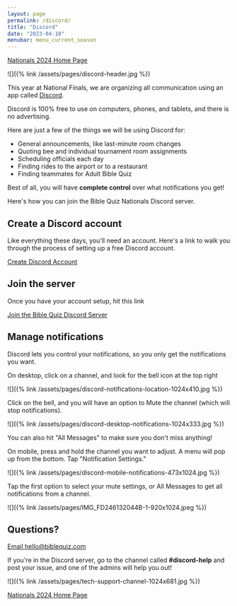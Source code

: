 ```yaml
---
layout: page
permalink: /discord/
title: "Discord"
date: "2023-04-18"
menubar: menu_current_season
---
```


<a href="{% link _pages/history/2024/nationals/index.md %}" class="button is-primary">Nationals 2024 Home Page</a>

![]({% link /assets/pages/discord-header.jpg %})

This year at National Finals, we are organizing all communication using an app called [Discord](http://discord.com).

Discord is 100% free to use on computers, phones, and tablets, and there is no advertising.

Here are just a few of the things we will be using Discord for:

-   General announcements, like last-minute room changes
-   Quoting bee and individual tournament room assignments
-   Scheduling officials each day
-   Finding rides to the airport or to a restaurant
-   Finding teammates for Adult Bible Quiz

Best of all, you will have **complete control** over what notifications you get!

Here's how you can join the Bible Quiz Nationals Discord server.

## Create a Discord account

Like everything these days, you'll need an account. Here's a link to walk you through the process of setting up a free Discord account.

<a href="https://support.discord.com/hc/en-us/articles/360033931551-Getting-Started" class="button is-primary">Create Discord Account</a>

## Join the server

Once you have your account setup, hit this link

<a href="https://discord.gg/URCCZpp9q5" class="button is-primary">Join the Bible Quiz Discord Server</a>

## Manage notifications

Discord lets you control your notifications, so you only get the notifications you want.

On desktop, click on a channel, and look for the bell icon at the top right

![]({% link /assets/pages/discord-notifications-location-1024x410.jpg %})

Click on the bell, and you will have an option to Mute the channel (which will stop notifications).

![]({% link /assets/pages/discord-desktop-notifications-1024x333.jpg %})

You can also hit "All Messages" to make sure you don't miss anything!

On mobile, press and hold the channel you want to adjust. A menu will pop up from the bottom. Tap "Notification Settings."

![]({% link /assets/pages/discord-mobile-notifications-473x1024.jpg %})

Tap the first option to select your mute settings, or All Messages to get all notifications from a channel.

![]({% link /assets/pages/IMG_FD246132044B-1-920x1024.jpeg %})

## Questions?

<a href="mailto:hello@biblequiz.com" class="button is-primary">Email hello@biblequiz.com</a>

If you're in the Discord server, go to the channel called **#discord-help** and post your issue, and one of the admins will help you out!

![]({% link /assets/pages/tech-support-channel-1024x681.jpg %})

<a href="{% link _pages/history/2024/nationals/index.md %}" class="button is-primary">Nationals 2024 Home Page</a>
